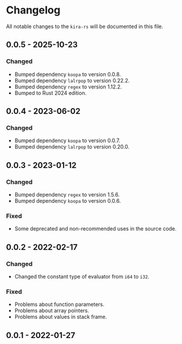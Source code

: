# Changelog

All notable changes to the `kira-rs` will be documented in this file.

## 0.0.5 - 2025-10-23

### Changed

* Bumped dependency `koopa` to version 0.0.8.
* Bumped dependency `lalrpop` to version 0.22.2.
* Bumped dependency `regex` to version 1.12.2.
* Bumped to Rust 2024 edition.

## 0.0.4 - 2023-06-02

### Changed

* Bumped dependency `koopa` to version 0.0.7.
* Bumped dependency `lalrpop` to version 0.20.0.

## 0.0.3 - 2023-01-12

### Changed

* Bumped dependency `regex` to version 1.5.6.
* Bumped dependency `koopa` to version 0.0.6.

### Fixed

* Some deprecated and non-recommended uses in the source code.

## 0.0.2 - 2022-02-17

### Changed

* Changed the constant type of evaluator from `i64` to `i32`.

### Fixed

* Problems about function parameters.
* Problems about array pointers.
* Problems about values in stack frame.

## 0.0.1 - 2022-01-27
